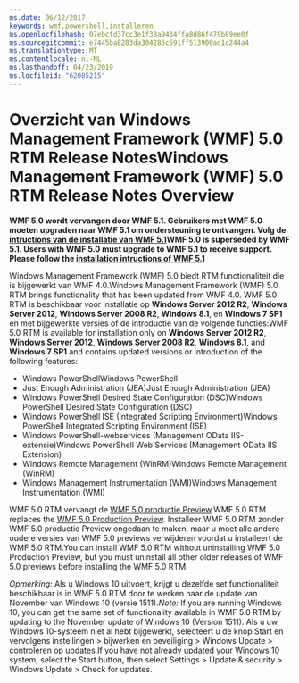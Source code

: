 ```yaml
---
ms.date: 06/12/2017
keywords: wmf,powershell,installeren
ms.openlocfilehash: 07ebcfd37cc3e1f38a9434ffa8d86f479b89ee0f
ms.sourcegitcommit: e7445ba8203da304286c591ff513900ad1c244a4
ms.translationtype: MT
ms.contentlocale: nl-NL
ms.lasthandoff: 04/23/2019
ms.locfileid: "62085215"
---
```

# <a name="windows-management-framework-wmf-50-rtm-release-notes-overview"></a><span data-ttu-id="e6f5e-102">Overzicht van Windows Management Framework (WMF) 5.0 RTM Release Notes</span><span class="sxs-lookup"><span data-stu-id="e6f5e-102">Windows Management Framework (WMF) 5.0 RTM Release Notes Overview</span></span>

<span data-ttu-id="e6f5e-103">**WMF 5.0 wordt vervangen door WMF 5.1. Gebruikers met WMF 5.0 moeten upgraden naar WMF 5.1 om ondersteuning te ontvangen. Volg de [intructions van de installatie van WMF 5.1](../5.1/install-configure.md)**</span><span class="sxs-lookup"><span data-stu-id="e6f5e-103">**WMF 5.0 is superseded by WMF 5.1. Users with WMF 5.0 must upgrade to WMF 5.1 to receive support. Please follow the [installation intructions of WMF 5.1](../5.1/install-configure.md)**</span></span>

<span data-ttu-id="e6f5e-104">Windows Management Framework (WMF) 5.0 biedt RTM functionaliteit die is bijgewerkt van WMF 4.0.</span><span class="sxs-lookup"><span data-stu-id="e6f5e-104">Windows Management Framework (WMF) 5.0 RTM brings functionality that has been updated from WMF 4.0.</span></span> <span data-ttu-id="e6f5e-105">WMF 5.0 RTM is beschikbaar voor installatie op **Windows Server 2012 R2**, **Windows Server 2012**, **Windows Server 2008 R2**, **Windows 8.1**, en **Windows 7 SP1** en met bijgewerkte versies of de introductie van de volgende functies:</span><span class="sxs-lookup"><span data-stu-id="e6f5e-105">WMF 5.0 RTM is available for installation only on **Windows Server 2012 R2**, **Windows Server 2012**, **Windows Server 2008 R2**, **Windows 8.1**, and **Windows 7 SP1** and contains updated versions or introduction of the following features:</span></span>

- <span data-ttu-id="e6f5e-106">Windows PowerShell</span><span class="sxs-lookup"><span data-stu-id="e6f5e-106">Windows PowerShell</span></span>
- <span data-ttu-id="e6f5e-107">Just Enough Administration (JEA)</span><span class="sxs-lookup"><span data-stu-id="e6f5e-107">Just Enough Administration (JEA)</span></span>
- <span data-ttu-id="e6f5e-108">Windows PowerShell Desired State Configuration (DSC)</span><span class="sxs-lookup"><span data-stu-id="e6f5e-108">Windows PowerShell Desired State Configuration (DSC)</span></span>
- <span data-ttu-id="e6f5e-109">Windows PowerShell ISE (Integrated Scripting Environment)</span><span class="sxs-lookup"><span data-stu-id="e6f5e-109">Windows PowerShell Integrated Scripting Environment (ISE)</span></span>
- <span data-ttu-id="e6f5e-110">Windows PowerShell-webservices (Management OData IIS-extensie)</span><span class="sxs-lookup"><span data-stu-id="e6f5e-110">Windows PowerShell Web Services (Management OData IIS Extension)</span></span>
- <span data-ttu-id="e6f5e-111">Windows Remote Management (WinRM)</span><span class="sxs-lookup"><span data-stu-id="e6f5e-111">Windows Remote Management (WinRM)</span></span>
- <span data-ttu-id="e6f5e-112">Windows Management Instrumentation (WMI)</span><span class="sxs-lookup"><span data-stu-id="e6f5e-112">Windows Management Instrumentation (WMI)</span></span>

<span data-ttu-id="e6f5e-113">WMF 5.0 RTM vervangt de [WMF 5.0 productie Preview](http://blogs.msdn.com/b/powershell/archive/2015/08/31/windows-management-framework-5-0-production-preview-is-now-available.aspx).</span><span class="sxs-lookup"><span data-stu-id="e6f5e-113">WMF 5.0 RTM replaces the [WMF 5.0 Production Preview](http://blogs.msdn.com/b/powershell/archive/2015/08/31/windows-management-framework-5-0-production-preview-is-now-available.aspx).</span></span> <span data-ttu-id="e6f5e-114">Installeer WMF 5.0 RTM zonder WMF 5.0 productie Preview ongedaan te maken, maar u moet alle andere oudere versies van WMF 5.0 previews verwijderen voordat u installeert de WMF 5.0 RTM.</span><span class="sxs-lookup"><span data-stu-id="e6f5e-114">You can install WMF 5.0 RTM without uninstalling WMF 5.0 Production Preview, but you must uninstall all other older releases of WMF 5.0 previews before installing the WMF 5.0 RTM.</span></span>

<span data-ttu-id="e6f5e-115">*Opmerking:* Als u Windows 10 uitvoert, krijgt u dezelfde set functionaliteit beschikbaar is in WMF 5.0 RTM door te werken naar de update van November van Windows 10 (versie 1511).</span><span class="sxs-lookup"><span data-stu-id="e6f5e-115">*Note:* If you are running Windows 10, you can get the same set of functionality available in WMF 5.0 RTM by updating to the November update of Windows 10 (Version 1511).</span></span> <span data-ttu-id="e6f5e-116">Als u uw Windows 10-systeem niet al hebt bijgewerkt, selecteert u de knop Start en vervolgens instellingen > bijwerken en beveiliging > Windows Update > controleren op updates.</span><span class="sxs-lookup"><span data-stu-id="e6f5e-116">If you have not already updated your Windows 10 system, select the Start button, then select Settings > Update & security > Windows Update > Check for updates.</span></span>
